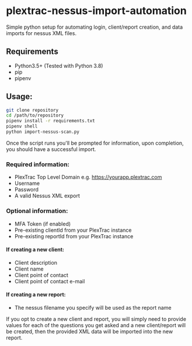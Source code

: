 # plextrac-nessus-import-automation
Simple python setup for automating login, client/report creation, and data imports for nessus XML files.

## Requirements

* Python3.5+ (Tested with Python 3.8)
* pip
* pipenv


## Usage:

```bash
git clone repository
cd /path/to/repository
pipenv install -r requirements.txt
pipenv shell
python import-nessus-scan.py
```

Once the script runs you'll be prompted for information, upon completion, you should have a successful import.

### Required information:
* PlexTrac Top Level Domain e.g. https://yourapp.plextrac.com
* Username
* Password
* A valid Nessus XML export

### Optional information:
* MFA Token (if enabled)
* Pre-existing clientId from your PlexTrac instance
* Pre-existing reportId from your PlexTrac instance

#### If creating a new client:
* Client description
* Client name
* Client point of contact
* Client point of contact e-mail

#### If creating a new report:
* The nessus filename you specify will be used as the report name

If you opt to create a new client and report, you will simply need to provide values for each of the questions you get asked and a new client/report will be created, then the provided XML data will be imported into the new report.
 
